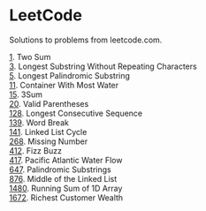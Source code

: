 # LeetCode
Solutions to problems from leetcode.com.

[1](1). Two Sum  
[3](3). Longest Substring Without Repeating Characters  
[5](5). Longest Palindromic Substring  
[11](11). Container With Most Water  
[15](15). 3Sum  
[20](20). Valid Parentheses    
[128](128). Longest Consecutive Sequence  
[139](139). Word Break  
[141](141). Linked List Cycle  
[268](268). Missing Number  
[412](412). Fizz Buzz  
[417](417). Pacific Atlantic Water Flow  
[647](647). Palindromic Substrings  
[876](876). Middle of the Linked List  
[1480](1480). Running Sum of 1D Array  
[1672](1672). Richest Customer Wealth  